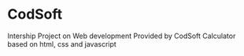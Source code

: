 # CodSoft
Intership Project on Web development Provided by CodSoft Calculator based on html, css and javascript
